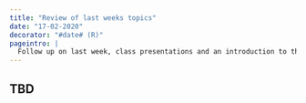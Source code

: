 ```yaml
---
title: "Review of last weeks topics"
date: "17-02-2020"
decorator: "#date# (R)"
pageintro: |
  Follow up on last week, class presentations and an introduction to this week
---
```


## TBD
